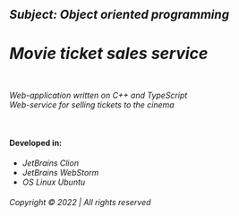 ## _Subject: __Object oriented programming___  
# _Movie ticket sales service_


&nbsp;

_Web-application written on C++ and TypeScript_  
_Web-service for selling tickets to the cinema_

&nbsp;  

#### Developed in:

* _JetBrains Clion_  
* _JetBrains WebStorm_  
* _OS Linux Ubuntu_  


###### Copyright © 2022 | All rights reserved

